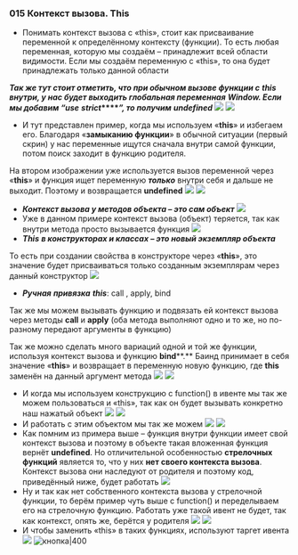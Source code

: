 ### **015 Контекст вызова. This**

- Понимать контекст вызова с «this», стоит как присваивание переменной к определённому контексту (функции). То есть любая переменная, которую мы создаём – принадлежит всей области видимости. Если мы создаём переменную с «this», то она будет принадлежать только данной области

**_Так же тут стоит отметить, что при обычном вызове функции с_** **_this_** **_внутри, у нас будет выходить глобальная переменная_** **_Window_****_. Если мы добавим “_****_use_** **_strict_****_”, то получим_** **_undefined_**
![](_png/Pasted%20image%2020220909175837.png)
![](_png/Pasted%20image%2020220909175842.png)
- И тут представлен пример, когда мы используем «**this**» и избегаем его. Благодаря «**замыканию функции**» в обычной ситуации (первый скрин) у нас переменные ищутся сначала внутри самой функции, потом поиск заходит в функцию родителя.

На втором изображении уже используется вызов переменной через «**this**» и функция ищет переменную **_только_** внутри себя и дальше не выходит. Поэтому и возвращается **undefined**
![](_png/Pasted%20image%2020220909175848.png)
![](_png/Pasted%20image%2020220909175853.png)
- **_Контекст вызова у методов объекта – это сам объект_**
![](_png/Pasted%20image%2020220909175859.png)
- Уже в данном примере контекст вызова (объект) теряется, так как внутри метода просто вызывается функция
![](_png/Pasted%20image%2020220909175907.png)
- **_This_** **_в конструкторах и классах – это новый экземпляр объекта_**

То есть при создании свойства в конструкторе через «**this**», это значение будет присваиваться только созданным экземплярам через данный конструктор
![](_png/Pasted%20image%2020220909175912.png)
- **_Ручная_** **_привязка_** **_this_**: call , apply, bind

Так же мы можем вызывать функцию и подвязать ей контекст вызова через методы **call** и **apply** (оба метода выполняют одно и то же, но по-разному передают аргументы в функцию)

Так же можно сделать много вариаций одной и той же функции, используя контекст вызова и функцию **bind****.** Баинд принимает в себя значение «**this**» и возвращает в переменную новую функцию, где **this** заменён на данный аргумент метода
![](_png/Pasted%20image%2020220909175922.png)
![](_png/Pasted%20image%2020220909175927.png)
- И когда мы используем конструкцию с function() в ивенте мы так же можем пользоваться и «this», так как он будет вызывать конкретно наш нажатый объект
![](_png/Pasted%20image%2020220909175933.png)
![](_png/Pasted%20image%2020220909175937.png)
- И работать с этим объектом мы так же можем
![](_png/Pasted%20image%2020220909175942.png)
![](_png/Pasted%20image%2020220909175949.png)
- Как помним из примера выше – функция внутри функции имеет свой контекст вызова и поэтому в объекте такая вложенная функция вернёт **undefined**. Но отличительной особенностью **стрелочных функций** является то, что у них **нет своего контекста вызова**. Контекст вызова они наследуют от родителя и поэтому код, приведённый ниже, будет работать
![](_png/Pasted%20image%2020220909180012.png)
- Ну и так как нет собственного контекста вызова у стрелочной функции, то берём пример чуть выше с function() и переделываем его на стрелочную функцию. Работать уже такой ивент не будет, так как контекст, опять же, берётся у родителя
![](_png/Pasted%20image%2020220909180018.png)
![](_png/Pasted%20image%2020220909180022.png)
- И чтобы заменить «this» в таких функциях, используют таргет ивента
![](_png/Pasted%20image%2020220909180027.png)
![кнопка|400](_png/Pasted%20image%2020220909180044.png)